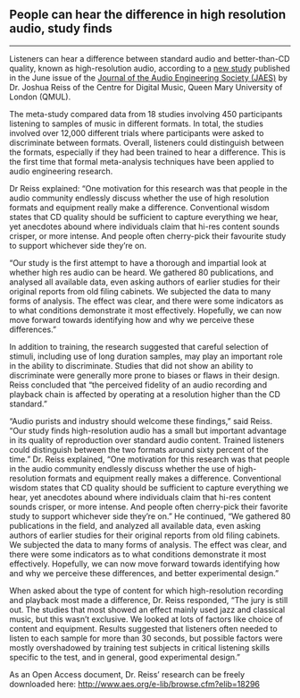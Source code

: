 ## People can hear the difference in high resolution audio, study finds
---

Listeners can hear a difference between standard audio and better-than-CD quality, known as high-resolution audio, according to a [new study](http://www.aes.org/e-lib/browse.cfm?elib=18296) published in the June issue of the [Journal of the Audio Engineering Society (JAES)](http://www.aes.org/journal/) by Dr. Joshua Reiss of the Centre for Digital Music, Queen Mary University of London (QMUL).

The meta-study compared data from 18 studies involving 450 participants listening to samples of music in different formats. 
In total, the studies involved over 12,000 different trials where participants were asked to discriminate between formats. 
Overall, listeners could distinguish between the formats, especially if they had been trained to hear a difference. 
This is the first time that formal meta-analysis techniques have been applied to audio engineering research.

Dr Reiss explained:  “One motivation for this research was that people in the audio community endlessly discuss whether the use of high resolution formats and equipment really make a difference. Conventional wisdom states that CD quality should be sufficient to capture everything we hear, yet anecdotes abound where individuals claim that hi-res content sounds crisper, or more intense. And people often cherry-pick their favourite study to support whichever side they’re on.

“Our study is the first attempt to have a thorough and impartial look at whether high res audio can be heard.  We gathered 80 publications, and analysed all available data, even asking authors of earlier studies for their original reports from old filing cabinets. We subjected the data to many forms of analysis. The effect was clear, and there were some indicators as to what conditions demonstrate it most effectively. Hopefully, we can now move forward towards identifying how and why we perceive these differences.”


In addition to training, the research suggested that careful selection of stimuli, including use of long duration samples, 
may play an important role in the ability to discriminate. 
Studies that did not show an ability to discriminate were generally more prone to biases or flaws in their design. 
Reiss concluded that “the perceived fidelity of an audio recording and playback chain is affected by operating at a resolution higher 
than the CD standard.”

“Audio purists and industry should welcome these findings,” said Reiss. “Our study finds high-resolution audio has a small but important advantage in its quality of reproduction over standard audio content. Trained listeners could distinguish between the two formats around sixty percent of the time.” Dr. Reiss explained, “One motivation for this research was that people in the audio community endlessly discuss whether the use of high-resolution formats and equipment really makes a difference. Conventional wisdom states that CD quality should be sufficient to capture everything we hear, yet anecdotes abound where individuals claim that hi-res content sounds crisper, or more intense. And people often cherry-pick their favorite study to support whichever side they’re on.” He continued, “We gathered 80 publications in the field, and analyzed all available data, even asking authors of earlier studies for their original reports from old filing cabinets. We subjected the data to many forms of analysis. The effect was clear, and there were some indicators as to what conditions demonstrate it most effectively. Hopefully, we can now move forward towards identifying how and why we perceive these differences, and better experimental design.”

When asked about the type of content for which high-resolution recording and playback most made a difference, Dr. Reiss responded, 
“The jury is still out. The studies that most showed an effect mainly used jazz and classical music, but this wasn’t exclusive. 
We looked at lots of factors like choice of content and equipment. 
Results suggested that listeners often needed to listen to each sample for more than 30 seconds, 
but possible factors were mostly overshadowed by training test subjects in critical listening skills specific to the test, and in general,
good experimental design.”

As an Open Access document, Dr. Reiss’ research can be freely downloaded here: http://www.aes.org/e-lib/browse.cfm?elib=18296
